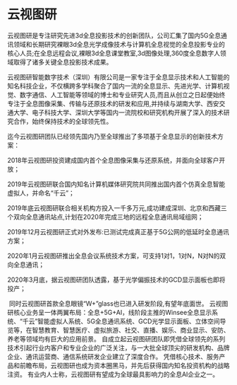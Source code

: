# 云视图研


云视图研是专注研究先进3d全息投影技术的创新团队，公司汇集了国内5G全息通讯领域和长期研究裸眼3d全息光学成像技术与计算机全息视觉的全息投影专业的核心人员;在全息远程会议,裸眼3d全息课堂教室,3d图像处理,360度全息数字人领域取得了诸多关键全息投影技术成果。

 云视图研智能数字技术（深圳）有限公司是一家专注于全息显示技术和人工智能的知名科技企业，不仅横跨多学科聚合了国内一流的全息显示、先进光学、计算机视觉、数字通信、人工智能等领域的博士和专业研究人员,而且从创立之日起便始终专注于全息图像采集、传输与还原技术的研发和应用,并持续与湖南大学、西安交通大学、电子科技大学、深圳大学等国内一流院校和研究机构开展了深入的技术研究合作，始终保持技术的全球领先性。 

 迄今云视图研团队已经领先国内乃至全球推出了多项基于全息显示的创新技术方案：

  2018年云视图研投资建成国内首个全息图像采集与还原系统，并面向全球客户开放；

  2019年云视图研联合国内知名计算机媒体研究院共同推出国内首个仿真全息智能虚拟人，并命名“千云”； 

  2019年底云视图研联合相关机构方投入一千多万元,成功建成深圳、北京和西藏三个双向全息通讯站点,计划在2020年完成三地的远程全息通讯局域组网； 

  2019年12月云视图研正式对外发布:已测试完成真正基于5G公网的低延时全息通讯方案； 

  2020年1月云视图研推出全息会议系统技术方案，可支持1对1，1对N，N对N的双向全息通讯； 

  2020年3月底，据云视图研团队透露，基于光学偏振技术的GCD显示面板也即将投产；

​    同时云视图研首款全息眼镜“W+”glass也已进入研发阶段,有望年底面世。 云视图研核心业务呈一体两翼布局：全息+5G+AI，线阶段主推的Winsee全息显示系统、“千云”智能虚拟人系统、5G全息通讯系统、GCD光学显示面板、立体空间导览等，在智慧教育、智慧医疗、虚拟旅游、社交、直播、娱乐、商业显示、安防、养老等领域均有巨大的应用前景。 自成立起云视图研团队即凭借全球领先的系列技术引起行业内客户和专业企业的广泛关注，与一大批全球顶尖的研发机构、品牌企业、通讯运营商、通信系统研发企业建立了深度合作。 凭借核心技术、服务产品和前瞻布局，云视图研也成为资本圈黑马，并先后获得国内知名投资机构的战略注资。 有业内人士称，云视图研有望成为全球最具影响力的全息AI企业之一。
